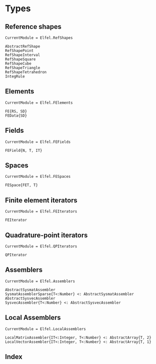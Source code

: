 # Types

## Reference shapes

```@meta
CurrentModule = Elfel.RefShapes
```


```@docs
AbstractRefShape
RefShapePoint
RefShapeInterval
RefShapeSquare
RefShapeCube
RefShapeTriangle
RefShapeTetrahedron
IntegRule
```


## Elements

```@meta
CurrentModule = Elfel.FElements
```

```@docs
FE{RS, SD}
FEData{SD}
```

## Fields

```@meta
CurrentModule = Elfel.FEFields
```

```@docs
FEField{N, T, IT}
```

## Spaces

```@meta
CurrentModule = Elfel.FESpaces
```


```@docs
FESpace{FET, T}
```

## Finite element iterators

```@meta
CurrentModule = Elfel.FEIterators
```

```@docs
FEIterator
```

## Quadrature-point iterators

```@meta
CurrentModule = Elfel.QPIterators
```

```@docs
QPIterator
```

## Assemblers

```@meta
CurrentModule = Elfel.Assemblers
```

```@docs
AbstractSysmatAssembler
SysmatAssemblerSparse{T<:Number} <: AbstractSysmatAssembler
AbstractSysvecAssembler
SysvecAssembler{T<:Number} <: AbstractSysvecAssembler
```

## Local Assemblers

```@meta
CurrentModule = Elfel.LocalAssemblers
```

```@docs
LocalMatrixAssembler{IT<:Integer, T<:Number} <: AbstractArray{T, 2}
LocalVectorAssembler{IT<:Integer, T<:Number} <: AbstractArray{T, 1}
```

## Index

```@index
```

